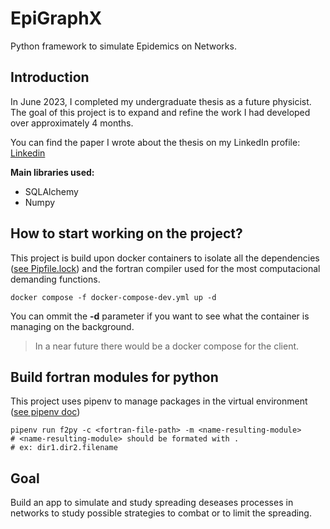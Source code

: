 # EpiGraphX
<!-- ![alt text](image url) -->

Python framework to simulate Epidemics on Networks.

## Introduction

In June 2023, I completed my undergraduate thesis as a future physicist. The goal of this project is to expand and refine the work I had developed over approximately 4 months.

You can find the paper I wrote about the thesis on my LinkedIn profile: 
[Linkedin](https://www.linkedin.com/in/arnau-perez-perez/)

**Main libraries used:**
- SQLAlchemy
- Numpy

## How to start working on the project?
This project is build upon docker containers to isolate all the dependencies ([see Pipfile.lock](./Pipfile.lock)) and the fortran compiler used for the most computacional demanding functions.
```
docker compose -f docker-compose-dev.yml up -d
```
You can ommit the **-d** parameter if you want to see what the container is managing on the background.

> In a near future there would be a docker compose for the client.

## Build fortran modules for python
This project uses pipenv to manage packages in the virtual environment ([see pipenv doc](https://pipenv.pypa.io/en/latest/))
```
pipenv run f2py -c <fortran-file-path> -m <name-resulting-module>
# <name-resulting-module> should be formated with .
# ex: dir1.dir2.filename
```


## Goal
Build an app to simulate and study spreading deseases processes in networks to study possible strategies to combat or to limit the spreading.
